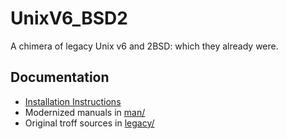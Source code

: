 # UnixV6_BSD2
A chimera of legacy Unix v6 and 2BSD: which they already were.

## Documentation
- [Installation Instructions](INSTALL.md)
- Modernized manuals in [man/](man)
- Original troff sources in [legacy/](legacy)
